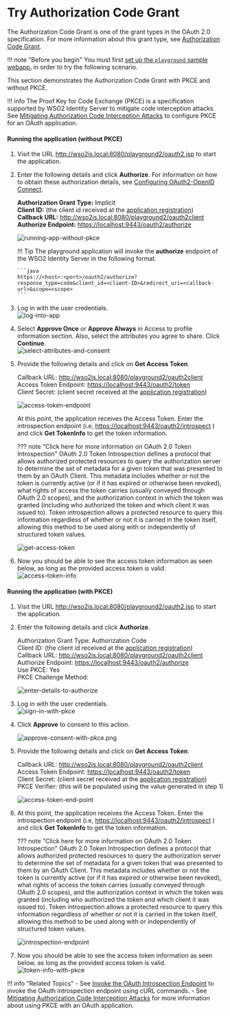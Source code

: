 # Try Authorization Code Grant

The Authorization Code Grant is one of the grant types in the OAuth 2.0
specification. For more information about this grant type, see
[Authorization Code Grant](../../learn/authorization-code-grant).

!!! note "Before you begin" 
    You must first
    [set up the `playground` sample webapp.](../../learn/deploying-the-sample-app/#deploying-the-playground2-webapp)
    in order to try the following scenario.   

This section demonstrates the Authorization Code Grant with PKCE and
without PKCE.

!!! info 
    The Proof Key for Code Exchange (PKCE) is a specification supported by
    WSO2 Identity Server to mitigate code interception attacks. See
    [Mitigating Authorization Code Interception
    Attacks](../../administer/mitigating-authorization-code-interception-attacks)
    to configure PKCE for an OAuth application.

#### **Running the application (without PKCE)**

1.  Visit the URL <http://wso2is.local:8080/playground2/oauth2.jsp> to
    start the application.

2.  Enter the following details and click **Authorize**. For
    information on how to obtain these authorization details, see
    [Configuring OAuth2-OpenID
    Connect](../../learn/configuring-oauth2-openid-connect).

    **Authorization Grant Type:** Implicit  
    **Client ID:** (the client id received at the [application
                                    registration](../../learn/deploying-the-sample-app/#configuring-the-service-provider_1))  
    **Callback URL:**
    <http://wso2is.local:8080/playground2/oauth2client>  
    **Authorize Endpoint:** <https://localhost:9443/oauth2/authorize>

      
    ![running-app-without-pkce](../assets/img/using-wso2-identity-server/running-app-without-pkce.png) 
    
    !!! Tip 
        The playground application will invoke the **authorize**
        endpoint of the WSO2 Identity Server in the following format.
        
        ```java
        https://<host>:<port>/oauth2/authorize?response_type=code&client_id=<client-ID>&redirect_uri=<callback-url>&scope=<scope>
        ```

3.  Log in with the user credentials.  
    ![log-into-app](../assets/img/using-wso2-identity-server/log-into-app.png) 

      

4.  Select **Approve Once** or **Approve Always** in Access to profile
    information section. Also, select the attributes you agree to share.
    Click **Continue**.  
    ![select-attributes-and-consent](../assets/img/using-wso2-identity-server/select-attributes-and-consent.png) 

      

5.  Provide the following details and click on **Get Access Token**.

    Callback URL: <http://wso2is.local:8080/playground2/oauth2client>  
    Access Token Endpoint: <https://localhost:9443/oauth2/token>  
    Client Secret: (client secret received at the [application
                                    registration](../../learn/deploying-the-sample-app/#configuring-the-service-provider_1))  

    ![access-token-endpoint](../assets/img/using-wso2-identity-server/access-token-endpoint.png)   
      

    At this point, the application receives the Access Token. Enter the
    introspection endpoint (i.e,
    <https://localhost:9443/oauth2/introspect> ) and click **Get
    TokenInfo** to get the token information.  
      

    ??? note "Click here for more information on OAuth 2.0 Token Introspection"
        OAuth 2.0 Token Introspection defines a protocol that allows
        authorized protected resources to query the authorization server to
        determine the set of metadata for a given token that was presented
        to them by an OAuth Client. This metadata includes whether or not
        the token is currently active (or if it has expired or otherwise
        been revoked), what rights of access the token carries (usually
        conveyed through OAuth 2.0 scopes), and the authorization context in
        which the token was granted (including who authorized the token and
        which client it was issued to). Token introspection allows a
        protected resource to query this information regardless of whether
        or not it is carried in the token itself, allowing this method to be
        used along with or independently of structured token values.

    ![get-access-token](../assets/img/using-wso2-identity-server/get-access-token.png)

6.  Now you should be able to see the access token information as seen
    below, as long as the provided access token is valid.  
    ![access-token-info](../assets/img/using-wso2-identity-server/access-token-info.png)

#### **Running the application (with PKCE)**

1.  Visit the URL <http://wso2is.local:8080/playground2/oauth2.jsp> to
    start the application.

2.  Enter the following details and click **Authorize**.

    Authorization Grant Type: Authorization Code  
    Client ID: (the client id received at the [application
                                    registration](../../learn/deploying-the-sample-app/#configuring-the-service-provider_1))  
    Callback URL: <http://wso2is.local:8080/playground2/oauth2client>  
    Authorize Endpoint: <https://localhost:9443/oauth2/authorize>  
    Use PKCE: Yes  
    PKCE Challenge Method:

    ![enter-details-to-authorize](../assets/img/using-wso2-identity-server/enter-details-to-authorize.png)

      

3.  Log in with the user credentials.  
    ![sign-in-with-pkce](../assets/img/using-wso2-identity-server/sign-in-with-pkce.png)

4.  Click **Approve** to consent to this action.

    ![approve-consent-with-pkce.png](../assets/img/using-wso2-identity-server/approve-consent-with-pkce.png)

5.  Provide the following details and click on **Get Access Token**.

    Callback URL: <http://wso2is.local:8080/playground2/oauth2client>  
    Access Token Endpoint: <https://localhost:9443/oauth2/token>  
    Client Secret: (client secret received at the [application
                                        registration](../../learn/deploying-the-sample-app/#configuring-the-service-provider_1))    
    PKCE Verifier: (this will be populated using the value generated in
    step 1)

    ![access-token-end-point](../assets/img/using-wso2-identity-server/access-token-end-point.png)  
      

6.  At this point, the application receives the Access Token. Enter the
    introspection endpoint (i.e,
    <https://localhost:9443/oauth2/introspect> ) and click **Get
    TokenInfo** to get the token information.

    ??? note "Click here for more information on OAuth 2.0 Token Introspection"
        OAuth 2.0 Token Introspection defines a protocol that allows
        authorized protected resources to query the authorization server to
        determine the set of metadata for a given token that was presented
        to them by an OAuth Client. This metadata includes whether or not
        the token is currently active (or if it has expired or otherwise
        been revoked), what rights of access the token carries (usually
        conveyed through OAuth 2.0 scopes), and the authorization context in
        which the token was granted (including who authorized the token and
        which client it was issued to). Token introspection allows a
        protected resource to query this information regardless of whether
        or not it is carried in the token itself, allowing this method to be
        used along with or independently of structured token values.

      
    ![introspection-endpoint](../assets/img/using-wso2-identity-server/introspection-endpoint.png)

7.  Now you should be able to see the access token information as seen
    below, as long as the provided access token is valid.  
    ![token-info-with-pkce](../assets/img/using-wso2-identity-server/token-info-with-pkce.png) 

!!! info "Related Topics"
    -   See [Invoke the OAuth Introspection
        Endpoint](../../learn/invoke-the-oauth-introspection-endpoint)
        to invoke the OAuth introspection endpoint using cURL commands.
    -   See [Mitigating Authorization Code Interception
        Attacks](../../administer/mitigating-authorization-code-interception-attacks)
        for more information about using PKCE with an OAuth application.
